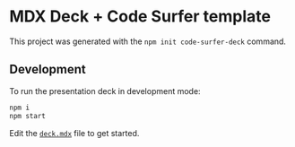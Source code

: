 # MDX Deck + Code Surfer template

This project was generated with the `npm init code-surfer-deck` command.

## Development

To run the presentation deck in development mode:

```sh
npm i
npm start
```

Edit the [`deck.mdx`](deck.mdx) file to get started.

